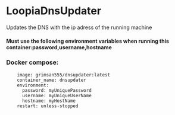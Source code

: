 # LoopiaDnsUpdater
Updates the DNS with the ip adress of the running machine

#### Must use the following environment variables when running this container:password,username,hostname

### Docker compose:

```dnsupdater:
    image: grimsan555/dnsupdater:latest
    container_name: dnsupdater
    environment:
      password: myUniquePassword
      username: myUniqueUserName
      hostname: myHostName
    restart: unless-stopped 
```
